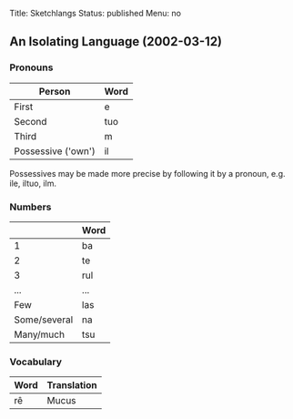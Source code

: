 Title: Sketchlangs
Status: published
Menu: no

## An Isolating Language (2002-03-12)

### Pronouns

| Person             | Word |
| ------------------ | ---- |
| First              | e    |
| Second             | tuo  |
| Third              | m    |
| Possessive ('own') | il   |

Possessives may be made more precise by following it by a pronoun, e.g. ile,
iltuo, ilm.

### Numbers

|              | Word |
| ------------ | ---- |
| 1            | ba   |
| 2            | te   |
| 3            | rul  |
| ...          | ...  |
| Few          | las  |
| Some/several | na   |
| Many/much    | tsu  |

### Vocabulary

| Word | Translation |
| --- | --- |
| rê   | Mucus |
